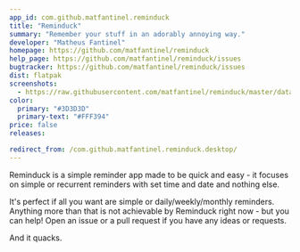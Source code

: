 ```yaml
---
app_id: com.github.matfantinel.reminduck
title: "Reminduck"
summary: "Remember your stuff in an adorably annoying way."
developer: "Matheus Fantinel"
homepage: https://github.com/matfantinel/reminduck
help_page: https://github.com/matfantinel/reminduck/issues
bugtracker: https://github.com/matfantinel/reminduck/issues
dist: flatpak
screenshots:
  - https://raw.githubusercontent.com/matfantinel/reminduck/master/data/screenshots/Welcome.png
color:
  primary: "#3D3D3D"
  primary-text: "#FFF394"
price: false
releases:

redirect_from: /com.github.matfantinel.reminduck.desktop/
---
```


<p>Reminduck is a simple reminder app made to be quick and easy - it focuses on simple or recurrent reminders with set time and date and nothing else.</p>
<p>It's perfect if all you want are simple or daily/weekly/monthly reminders. Anything more than that is not achievable by Reminduck right now - but you can help! Open an issue or a pull request if you have any ideas or requests.</p>
<p>And it quacks.</p>